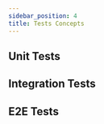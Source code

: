 ```yaml
---
sidebar_position: 4
title: Tests Concepts
---
```


## Unit Tests


## Integration Tests


## E2E Tests